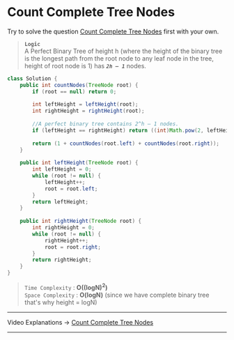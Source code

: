 # Count Complete Tree Nodes
Try to solve the question [Count Complete Tree Nodes](https://leetcode.com/problems/count-complete-tree-nodes/) first with your own.

> **`Logic`**   
> A Perfect Binary Tree of height h (where the height of the binary tree is the longest path from the root node to any 
> leaf node in the tree, height of root node is 1) has ***`2h – 1`*** nodes. 
```java
class Solution {
    public int countNodes(TreeNode root) {
        if (root == null) return 0;
        
        int leftHeight = leftHeight(root);
        int rightHeight = rightHeight(root);
        
        //A perfect binary tree contains 2^h – 1 nodes.
        if (leftHeight == rightHeight) return ((int)Math.pow(2, leftHeight) - 1);
        
        return (1 + countNodes(root.left) + countNodes(root.right));
    }
    
    public int leftHeight(TreeNode root) {
        int leftHeight = 0;
        while (root != null) {
            leftHeight++;
            root = root.left;
        }
        return leftHeight;
    }
    
    public int rightHeight(TreeNode root) {
        int rightHeight = 0;
        while (root != null) {
            rightHeight++;
            root = root.right;
        }
        return rightHeight;
    }
}      
```
> `Time Complexity` : **O((logN)<sup>2</sup>)**    
> `Space Complexity` : **O(logN)** (since we have complete binary tree that's why height = logN)   
---
Video Explanations -> [Count Complete Tree Nodes](https://www.youtube.com/watch?v=u-yWemKGWO0&list=PLgUwDviBIf0q8Hkd7bK2Bpryj2xVJk8Vk&index=33)  
<hr>
